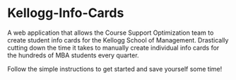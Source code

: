 # Kellogg-Info-Cards

A web application that allows the Course Support Optimization team to create student info cards for the Kellogg School of Management.
Drastically cutting down the time it takes to manually create individual info cards for the hundreds of MBA students every quarter.

Follow the simple instructions to get started and save yourself some time!